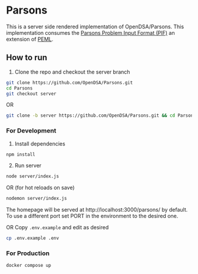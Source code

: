 # Parsons

This is a server side rendered implementation of OpenDSA/Parsons.
This implementation consumes
the [Parsons Problem Input Format (PIF)](https://docs.google.com/document/d/1ZzEgS4_2SyS88fhWVp0041KmfWFnXBKgMWmPEDI7chw/edit?usp=sharing)
an extension of [PEML](https://cssplice.org/peml/).

## How to run

1. Clone the repo and checkout the server branch

```bash
git clone https://github.com/OpenDSA/Parsons.git
cd Parsons
git checkout server
```

OR

```bash
git clone -b server https://github.com/OpenDSA/Parsons.git && cd Parsons
```

### For Development

1. Install dependencies

```bash
npm install 
```

2. Run server

```bash
node server/index.js 
```

OR (for hot reloads on save)

```bash
nodemon server/index.js
```

The homepage will be served at http://localhost:3000/parsons/ by default. To use a different port set PORT in the environment to the desired one. 

OR Copy `.env.example` and edit as desired

```bash
cp .env.example .env
```

### For Production

```bash
docker compose up
```

